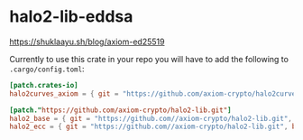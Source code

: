 # halo2-lib-eddsa

https://shuklaayu.sh/blog/axiom-ed25519


Currently to use this crate in your repo you will have to add the following to `.cargo/config.toml`:
```toml
[patch.crates-io]
halo2curves_axiom = { git = "https://github.com/axiom-crypto/halo2curves.git", branch = "feat/ed25519", package = "halo2curves-axiom" }

[patch."https://github.com/axiom-crypto/halo2-lib.git"]
halo2_base = { git = "https://github.com//axiom-crypto/halo2-lib.git", branch = "feat/ed25519", package = "halo2_base" }
halo2_ecc = { git = "https://github.com//axiom-crypto/halo2-lib.git", branch = "feat/ed25519", package = "halo2_ecc" }
```
